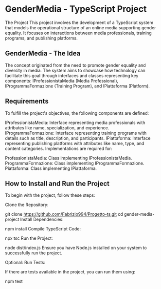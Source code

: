 # GenderMedia - TypeScript Project
The Project
This project involves the development of a TypeScript system that models the operational structure of an online media supporting gender equality. It focuses on interactions between media professionals, training programs, and publishing platforms.

## GenderMedia - The Idea
The concept originated from the need to promote gender equality and diversity in media. The system aims to showcase how technology can facilitate this goal through interfaces and classes representing key components: IProfessionistaMedia (Media Professional), IProgrammaFormazione (Training Program), and IPiattaforma (Platform).

## Requirements
To fulfill the project's objectives, the following components are defined:

IProfessionistaMedia: Interface representing media professionals with attributes like name, specialization, and experience.
IProgrammaFormazione: Interface representing training programs with details such as title, description, and participants.
IPiattaforma: Interface representing publishing platforms with attributes like name, type, and content categories.
Implementations are required for:

ProfessionistaMedia: Class implementing IProfessionistaMedia.
ProgrammaFormazione: Class implementing IProgrammaFormazione.
Piattaforma: Class implementing IPiattaforma.
## How to Install and Run the Project
To begin with the project, follow these steps:

Clone the Repository:

git clone https://github.com/Fabrizio994/Progetto-ts.git
cd gender-media-project
Install Dependencies:

npm install
Compile TypeScript Code:

npx tsc
Run the Project:

node dist/index.js
Ensure you have Node.js installed on your system to successfully run the project.

Optional: Run Tests:

If there are tests available in the project, you can run them using:

npm test
